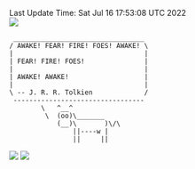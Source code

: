 Last Update Time: 
Sat Jul 16 17:53:08 UTC 2022
<br>![](https://img.shields.io/badge/%E5%A4%A7%E5%AE%B6-%E5%AE%89%E5%AE%89-green)<br>
```
 _________________________________
/ AWAKE! FEAR! FIRE! FOES! AWAKE! \
|                                 |
| FEAR! FIRE! FOES!               |
|                                 |
| AWAKE! AWAKE!                   |
|                                 |
\ -- J. R. R. Tolkien             /
 ---------------------------------
        \   ^__^
         \  (oo)\_______
            (__)\       )\/\
                ||----w |
                ||     ||
```
![](https://github-readme-stats.vercel.app/api?username=chenlitw)
![](https://github-readme-stats.vercel.app/api/top-langs/?username=chenlitw)
